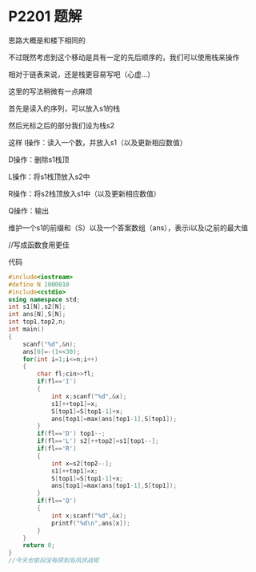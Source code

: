 # P2201 题解

思路大概是和楼下相同的

不过既然考虑到这个移动是具有一定的先后顺序的，我们可以使用栈来操作

相对于链表来说，还是栈更容易写吧（心虚...）

这里的写法稍微有一点麻烦

首先是读入的序列，可以放入s1的栈

然后光标之后的部分我们设为栈s2

这样
I操作：读入一个数，并放入s1（以及更新相应数值）

D操作：删除s1栈顶

L操作：将s1栈顶放入s2中

R操作：将s2栈顶放入s1中（以及更新相应数值）

Q操作：输出

维护一个s1的前缀和（S）以及一个答案数组（ans），表示i以及i之前的最大值

//写成函数食用更佳

代码
```cpp
#include<iostream>
#define N 1000010
#include<cstdio>
using namespace std;
int s1[N],s2[N];
int ans[N],S[N];
int top1,top2,n;
int main()
{
    scanf("%d",&n);
    ans[0]=-(1<<30);
    for(int i=1;i<=n;i++)
    {
        char fl;cin>>fl;
        if(fl=='I')
        {
            int x;scanf("%d",&x);
            s1[++top1]=x;
            S[top1]=S[top1-1]+x;
            ans[top1]=max(ans[top1-1],S[top1]);
        }
        if(fl=='D') top1--;
        if(fl=='L') s2[++top2]=s1[top1--];
        if(fl=='R')
        {
            int x=s2[top2--];
            s1[++top1]=x;
            S[top1]=S[top1-1]+x;
            ans[top1]=max(ans[top1-1],S[top1]);
        }
        if(fl=='Q')
        {
            int x;scanf("%d",&x);
            printf("%d\n",ans[x]);
        }
    }
    return 0;
}
//今天也依旧没有捞到岛风厌战呢

```